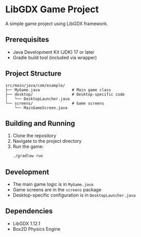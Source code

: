 # LibGDX Game Project

A simple game project using LibGDX framework.

## Prerequisites

- Java Development Kit (JDK) 17 or later
- Gradle build tool (included via wrapper)

## Project Structure

```
src/main/java/com/example/
├── MyGame.java              # Main game class
├── desktop/                 # Desktop-specific code
│   └── DesktopLauncher.java
└── screens/                 # Game screens
    └── MainGameScreen.java
```

## Building and Running

1. Clone the repository
2. Navigate to the project directory
3. Run the game:
   ```bash
   ./gradlew run
   ```

## Development

- The main game logic is in `MyGame.java`
- Game screens are in the `screens` package
- Desktop-specific configuration is in `DesktopLauncher.java`

## Dependencies

- LibGDX 1.12.1
- Box2D Physics Engine 
